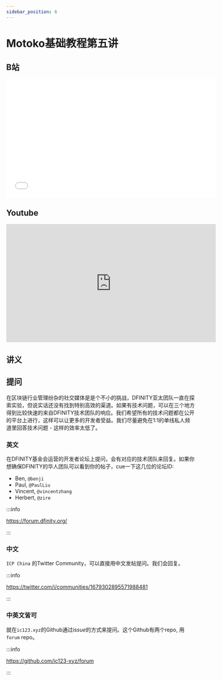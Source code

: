 ```yaml
---
sidebar_position: 6
---
```


# Motoko基础教程第五讲

## B站

<iframe width="560" height="315" src="//player.bilibili.com/player.html?aid=256765853&bvid=BV17Y411F76G&cid=727635062&page=1" scrolling="no" border="0" frameborder="no" framespacing="0" allowfullscreen="true"> </iframe>

## Youtube

<iframe width="560" height="315" src="https://www.youtube.com/embed/V5guZdSGWO8" title="YouTube video player" frameborder="0" allow="accelerometer; autoplay; clipboard-write; encrypted-media; gyroscope; picture-in-picture; web-share" allowfullscreen></iframe>

## 讲义

## 提问

在区块链行业管理纷杂的社交媒体是是个不小的挑战，DFINITY亚太团队一直在探索实验，但说实话还没有找到特别高效的渠道。如果有技术问题，可以在三个地方得到比较快速的来自DFINITY技术团队的响应。我们希望所有的技术问题都在公开的平台上进行，这样可以让更多的开发者受益。我们尽量避免在1:1的单线私人频道里回答技术问题 - 这样的效率太低了。

### 英文

在DFINITY基金会运营的开发者论坛上提问，会有对应的技术团队来回复。如果你想确保DFINITY的华人团队可以看到你的帖子，cue一下这几位的论坛ID:

- Ben, `@benji`
- Paul, `@PaulLiu`
- Vincent, `@vincentzhang` 
- Herbert, `@zire`

:::info

https://forum.dfinity.org/

:::

### 中文

`ICP China` 的Twitter Community，可以直接用中文发帖提问。我们会回复。

:::info

https://twitter.com/i/communities/1679302895571988481

:::

### 中英文皆可

就在`ic123.xyz`的Github通过*issue*的方式来提问。这个Github有两个repo, 用`forum` repo。

:::info

https://github.com/ic123-xyz/forum

:::